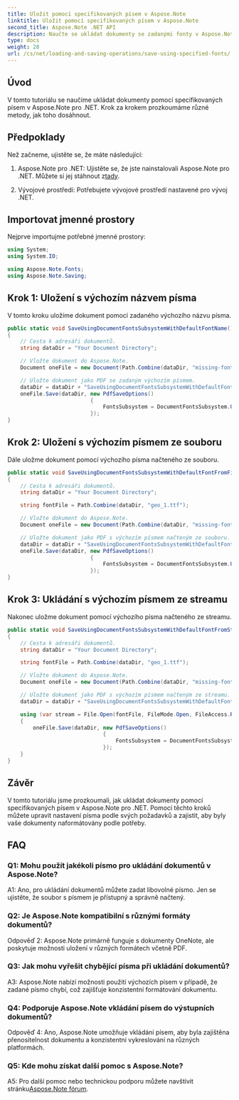 ```yaml
---
title: Uložit pomocí specifikovaných písem v Aspose.Note
linktitle: Uložit pomocí specifikovaných písem v Aspose.Note
second_title: Aspose.Note .NET API
description: Naučte se ukládat dokumenty se zadanými fonty v Aspose.Note pro .NET. Snadno upravte nastavení písma pro konzistentní formátování dokumentu.
type: docs
weight: 28
url: /cs/net/loading-and-saving-operations/save-using-specified-fonts/
---
```

## Úvod

V tomto tutoriálu se naučíme ukládat dokumenty pomocí specifikovaných písem v Aspose.Note pro .NET. Krok za krokem prozkoumáme různé metody, jak toho dosáhnout.

## Předpoklady

Než začneme, ujistěte se, že máte následující:

1.  Aspose.Note pro .NET: Ujistěte se, že jste nainstalovali Aspose.Note pro .NET. Můžete si jej stáhnout z[tady](https://releases.aspose.com/note/net/).

2. Vývojové prostředí: Potřebujete vývojové prostředí nastavené pro vývoj .NET.

## Importovat jmenné prostory

Nejprve importujme potřebné jmenné prostory:

```csharp
using System;
using System.IO;

using Aspose.Note.Fonts;
using Aspose.Note.Saving;

```

## Krok 1: Uložení s výchozím názvem písma

V tomto kroku uložíme dokument pomocí zadaného výchozího názvu písma.

```csharp
public static void SaveUsingDocumentFontsSubsystemWithDefaultFontName()
{
    // Cesta k adresáři dokumentů.
    string dataDir = "Your Document Directory";

    // Vložte dokument do Aspose.Note.
    Document oneFile = new Document(Path.Combine(dataDir, "missing-font.one"));

    // Uložte dokument jako PDF se zadaným výchozím písmem.
    dataDir = dataDir + "SaveUsingDocumentFontsSubsystemWithDefaultFontName_out.pdf";
    oneFile.Save(dataDir, new PdfSaveOptions()
                          {
                              FontsSubsystem = DocumentFontsSubsystem.UsingDefaultFont("Times New Roman")
                          });
}
```

## Krok 2: Uložení s výchozím písmem ze souboru

Dále uložme dokument pomocí výchozího písma načteného ze souboru.

```csharp
public static void SaveUsingDocumentFontsSubsystemWithDefaultFontFromFile()
{
    // Cesta k adresáři dokumentů.
    string dataDir = "Your Document Directory";

    string fontFile = Path.Combine(dataDir, "geo_1.ttf");

    // Vložte dokument do Aspose.Note.
    Document oneFile = new Document(Path.Combine(dataDir, "missing-font.one"));

    // Uložte dokument jako PDF s výchozím písmem načteným ze souboru.
    dataDir = dataDir + "SaveUsingDocumentFontsSubsystemWithDefaultFontFromFile_out.pdf";
    oneFile.Save(dataDir, new PdfSaveOptions()
                          {
                              FontsSubsystem = DocumentFontsSubsystem.UsingDefaultFontFromFile(fontFile)
                          });
}
```

## Krok 3: Ukládání s výchozím písmem ze streamu

Nakonec uložme dokument pomocí výchozího písma načteného ze streamu.

```csharp
public static void SaveUsingDocumentFontsSubsystemWithDefaultFontFromStream()
{
    // Cesta k adresáři dokumentů.
    string dataDir = "Your Document Directory";

    string fontFile = Path.Combine(dataDir, "geo_1.ttf");

    // Vložte dokument do Aspose.Note.
    Document oneFile = new Document(Path.Combine(dataDir, "missing-font.one"));

    // Uložte dokument jako PDF s výchozím písmem načteným ze streamu.
    dataDir = dataDir + "SaveUsingDocumentFontsSubsystemWithDefaultFontFromStream_out.pdf";

    using (var stream = File.Open(fontFile, FileMode.Open, FileAccess.Read, FileShare.Read))
    {
        oneFile.Save(dataDir, new PdfSaveOptions()
                              {
                                  FontsSubsystem = DocumentFontsSubsystem.UsingDefaultFontFromStream(stream)
                              });
    }
}
```

## Závěr

V tomto tutoriálu jsme prozkoumali, jak ukládat dokumenty pomocí specifikovaných písem v Aspose.Note pro .NET. Pomocí těchto kroků můžete upravit nastavení písma podle svých požadavků a zajistit, aby byly vaše dokumenty naformátovány podle potřeby.

## FAQ

### Q1: Mohu použít jakékoli písmo pro ukládání dokumentů v Aspose.Note?

A1: Ano, pro ukládání dokumentů můžete zadat libovolné písmo. Jen se ujistěte, že soubor s písmem je přístupný a správně načtený.

### Q2: Je Aspose.Note kompatibilní s různými formáty dokumentů?

Odpověď 2: Aspose.Note primárně funguje s dokumenty OneNote, ale poskytuje možnosti uložení v různých formátech včetně PDF.

### Q3: Jak mohu vyřešit chybějící písma při ukládání dokumentů?

A3: Aspose.Note nabízí možnosti použití výchozích písem v případě, že zadané písmo chybí, což zajišťuje konzistentní formátování dokumentu.

### Q4: Podporuje Aspose.Note vkládání písem do výstupních dokumentů?

Odpověď 4: Ano, Aspose.Note umožňuje vkládání písem, aby byla zajištěna přenositelnost dokumentu a konzistentní vykreslování na různých platformách.

### Q5: Kde mohu získat další pomoc s Aspose.Note?

 A5: Pro další pomoc nebo technickou podporu můžete navštívit stránku[Aspose.Note fórum](https://forum.aspose.com/c/note/28).